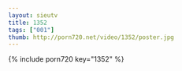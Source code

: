 ```yaml
--- 
layout: sieutv
title: 1352
tags: ["001"]
thumb: http://porn720.net/video/1352/poster.jpg
---
```

{% include porn720 key="1352" %} 
